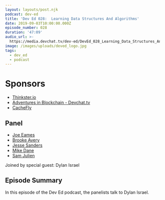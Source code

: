```yaml
---
layout: layouts/post.njk
podcast: dev-ed
title: 'Dev Ed 028:  Learning Data Structures And Algorithms'
date: 2019-09-03T10:00:00.000Z
episode_number: 028
duration: '47:09'
audio_url: >-
  https://media.devchat.tv/dev-ed/DevEd_028_Learning_Data_Structures_And_Algorithms.mp3
image: /images/uploads/deved_logo.jpg
tags:
  - dev_ed
  - podcast
---
```

# Sponsors

* [Thinkster.io](https://thinkster.io/)
* [Adventures in Blockchain - Devchat.tv](https://devchat.tv/adventures-in-blockchain/)
* [CacheFly](https://www.cachefly.com/)

## Panel

* [Joe Eames](https://thinkster.io/)
* [Brooke Avery](https://thinkster.io/)
* [Jesse Sanders](http://briebug.com/)
* [Mike Dane](https://www.mikedane.com/)
* [Sam Julien](https://twitter.com/samjulien?lang=en)

Joined by special guest: Dylan Israel

## Episode Summary

In this episode of the Dev Ed podcast, the panelists talk to Dylan Israel.
